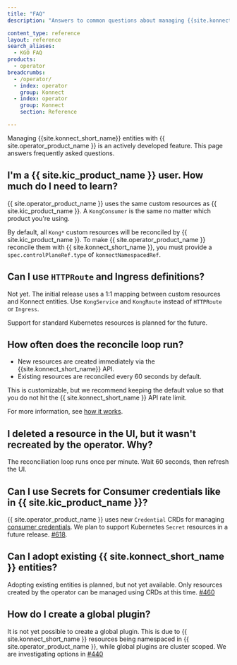 ```yaml
---
title: "FAQ"
description: "Answers to common questions about managing {{site.konnect_short_name}} entities using the Operator."

content_type: reference
layout: reference
search_aliases:
  - KGO FAQ
products:
  - operator
breadcrumbs:
  - /operator/
  - index: operator
    group: Konnect
  - index: operator
    group: Konnect
    section: Reference

---
```


Managing {{site.konnect_short_name}} entities with {{ site.operator_product_name }} is an actively developed feature. This page answers frequently asked questions.

## I'm a {{ site.kic_product_name }} user. How much do I need to learn?

{{ site.operator_product_name }} uses the same custom resources as {{ site.kic_product_name }}. A `KongConsumer` is the same no matter which product you're using.

By default, all `Kong*` custom resources will be reconciled by {{ site.kic_product_name }}. To make {{ site.operator_product_name }} reconcile them with {{ site.konnect_short_name }}, you must provide a `spec.controlPlaneRef.type` of `konnectNamespacedRef`.

## Can I use `HTTPRoute` and Ingress definitions?

Not yet. The initial release uses a 1:1 mapping between custom resources and Konnect entities. Use `KongService` and `KongRoute` instead of `HTTPRoute` or `Ingress`.


Support for standard Kubernetes resources is planned for the future.

## How often does the reconcile loop run?

* New resources are created immediately via the {{site.konnect_short_name}} API.
* Existing resources are reconciled every 60 seconds by default.

This is customizable, but we recommend keeping the default value so that you do not hit the {{ site.konnect_short_name }} API rate limit.

For more information, see [how it works](/operator/konnect/reconciliation-loop/).

## I deleted a resource in the UI, but it wasn't recreated by the operator. Why?

The reconciliation loop runs once per minute. Wait 60 seconds, then refresh the UI.

## Can I use Secrets for Consumer credentials like in {{ site.kic_product_name }}?

{{ site.operator_product_name }} uses new `Credential` CRDs for managing [consumer credentials](/operator/konnect/crd/gateway/consumer/). We plan to support Kubernetes `Secret` resources in a future release. [#618](https://github.com/Kong/gateway-operator/issues/618).

## Can I adopt existing {{ site.konnect_short_name }} entities?

Adopting existing entities is planned, but not yet available. Only resources created by the operator can be managed using CRDs at this time. [#460](https://github.com/Kong/gateway-operator/issues/460)

## How do I create a global plugin?

It is not yet possible to create a global plugin. This is due to {{ site.konnect_short_name }} resources being namespaced in {{ site.operator_product_name }}, while global plugins are cluster scoped. We are investigating options in [#440](https://github.com/Kong/gateway-operator/issues/440)
